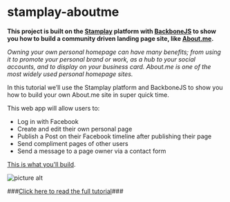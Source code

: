 stamplay-aboutme
===================

**This project is built on the [Stamplay](https://stamplay.com) platform with [BackboneJS](http://backbonejs.org/) to show you how to build a community driven landing page site, like [About.me](https://about.me/).**

*Owning your own personal homepage can have many benefits; from using it to promote your personal brand or work, as a hub to your social accounts, and to display on your business card. About.me is one of the most widely used personal homepage sites.*

In this tutorial we’ll use the Stamplay platform and BackboneJS to show you how to build your own About.me site in super quick time.

This web app will allow users to:

* Log in with Facebook
* Create and edit their own personal page
* Publish a Post on their Facebook timeline after publishing their page
* Send compliment pages of other users
* Send a message to a page owner via a contact form

[This is what you'll build](https://aboutme.stamplayapp.com/).

![picture alt](https://blog.stamplay.com/wp-content/uploads/2014/08/Schermata-2014-08-04-alle-10.54.29.png "Build an About.me clone easily with Stamplay.")

###[Click here to read the full tutorial](https://blog.stamplay.com/how-to-build-an-about-me-clone-with-stamplay-and-backbonejs/)###
